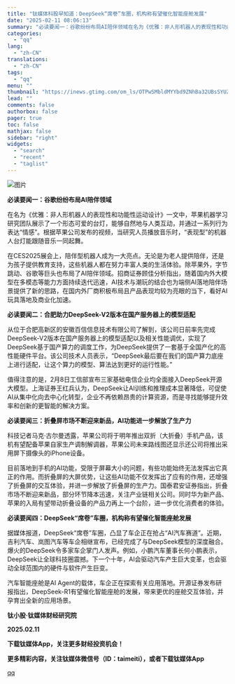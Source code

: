 ```yaml
---
title: "钛媒体科股早知道：DeepSeek“席卷”车圈，机构称有望催化智能座舱发展"
date: "2025-02-11 08:06:13"
summary: "必读要闻一：谷歌纷纷布局AI陪伴领域在名为《优雅：非人形机器人的表现性和功能性运动设计》一文中，苹果..."
categories:
  - "qq"
lang:
  - "zh-CN"
translations:
  - "zh-CN"
tags:
  - "qq"
menu: ""
thumbnail: "https://inews.gtimg.com/om_ls/OTPwSMbldMYYbd9ZNhBa32UBsSYUZ8acCgiuPN0pF-lZYAA_640360/0"
lead: ""
comments: false
authorbox: false
pager: true
toc: false
mathjax: false
sidebar: "right"
widgets:
  - "search"
  - "recent"
  - "taglist"
---
```


![图片](https://inews.gtimg.com/om_bt/O4nczFJGNk6EnjTTOGcAjmmOdjeq842oNGwf6PncWz5uwAA/641)

**必读要闻一：谷歌纷纷布局AI陪伴领域**

在名为《优雅：非人形机器人的表现性和功能性运动设计》一文中，苹果机器学习研究团队展示了一个形态可爱的台灯，能够自然地与人类互动，并通过一系列行为表达“情感”。根据苹果公司发布的视频，当研究人员播放音乐时，“表现型”的机器人台灯能跟随音乐一同起舞。

在CES2025展会上，陪伴型机器人成为一大亮点。无论是为老人提供陪伴，还是为孩子提供教育支持，这些机器人都在努力丰富人类的生活体验。除苹果外，字节跳动、谷歌等巨头也布局了AI陪伴领域。招商证券顾佳分析指出，随着国内外大模型在多模态等能力方面持续迭代迅速，AI技术与潮玩的结合也为端侧AI落地陪伴场景提供了新的思路，在国内外厂商积极布局且产品表现均较为亮眼的当下，看好AI玩具落地及商业化加速。

**必读要闻二：合肥助力DeepSeek-V2版本在国产服务器上的模型适配**

从位于合肥高新区的安徽百信信息技术有限公司了解到，该公司日前率先完成DeepSeek-V2版本在国产服务器上的模型适配以及相关性能调优，实现了DeepSeek基于国产算力的调度工作，为DeepSeek提供了一套基于全国产化的高性能硬件平台。该公司技术人员表示，“DeepSeek最后要在我们的国产算力底座上进行适配，让这个算力的模型、算法达到更好的运行性能。”

值得注意的是，2月8日工信部宣布三家基础电信企业均全面接入DeepSeek开源大模型。上海证券王红兵认为，DeepSeek让AI训练和推理成本显著降低，可促使AI从集中化向去中心化转型，企业不再依赖昂贵的计算资源，而是寻找能够提升效率和创新的更智能的解决方案。

**必读要闻三：折叠屏市场不断迎来新品，AI功能进一步解放了生产力**

科技记者马克·古尔曼透露，苹果公司将于明年推出双折（大折叠）手机产品，该机有望配备苹果自家生产调制解调器，苹果公司未来路线图还显示还公司将推出采用屏下摄像头的iPhone设备。

目前落地到手机的AI功能，受限于屏幕大小的问题，有些功能始终无法发挥出它真正的作用。而折叠屏的大屏优势，让这些AI功能不仅发挥出了应有的作用，还增强了折叠屏的交互体验，并进一步解放了折叠屏的生产力。国泰君安证券指出，折叠市场不断迎来新品，部分环节降本迅速，关注产业链相关公司。同时华为新产品、苹果的入局有望带动折叠设备的产品力再上一个台阶，进一步优化消费者的体验。

**必读要闻四：DeepSeek“席卷”车圈，机构称有望催化智能座舱发展**

据媒体报道，DeepSeek“席卷”车圈，凸显了车企正在抢占“AI汽车赛道”。近期，吉利汽车、岚图汽车等车企相继宣布，已经完成了与DeepSeek模型的深度融合。爆火的DeepSeek令多家车企掌门人发声。例如，小鹏汽车董事长何小鹏表示，DeepSeek让全球科技圈震撼。下一个十年，AI会驱动汽车产生巨大变革，也会驱动全球范围内的硬件与软件产生巨变。

汽车智能座舱是AI Agent的载体，车企正在探索有关应用落地。开源证券发布研报指出，DeepSeek-R1有望催化智能座舱的发展，带来更优的座舱交互体验，并孕育出全新的应用场景。

**钛小股·钛媒体财经研究院** 

 **2025.02.11**

**下载钛媒体App，关注更多财经投资机会！**

**更多精彩内容，关注钛媒体微信号（ID：taimeiti），或者下载钛媒体App**

[qq](https://new.qq.com/rain/a/20250211A01BR500)

